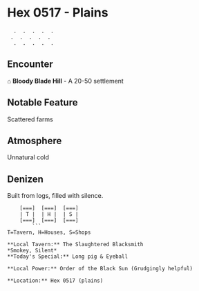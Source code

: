 # Hex 0517 - Plains
```
  .  .  .  .  .
 .  .  .  .  .
  .  .  .  .  .
```

## Encounter

⌂ **Bloody Blade Hill** - A 20-50 settlement

## Notable Feature

Scattered farms

## Atmosphere

Unnatural cold

## Denizen

Built from logs, filled with silence.

```
    [===]  [===]  [===]
    | T |  | H |  | S |
    [===]  [===]  [===]
        ```
T=Tavern, H=Houses, S=Shops

**Local Tavern:** The Slaughtered Blacksmith
*Smokey, Silent*
**Today's Special:** Long pig & Eyeball

**Local Power:** Order of the Black Sun (Grudgingly helpful)

**Location:** Hex 0517 (plains)
